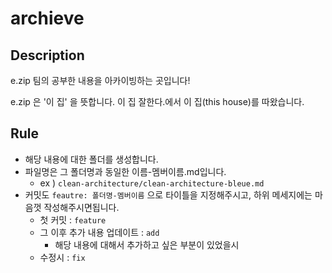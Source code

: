 # archieve

## Description

e.zip 팀의 공부한 내용을 아카이빙하는 곳입니다!

e.zip 은 '이 집' 을 뜻합니다. 이 집 잘한다.에서 이 집(this house)를 따왔습니다.

## Rule

- 해당 내용에 대한 폴더를 생성합니다.
- 파일명은 그 폴더명과 동일한 이름-멤버이름.md입니다.
  - ex ) `clean-architecture/clean-architecture-bleue.md`
- 커밋도 `feautre: 폴더명-멤버이름` 으로 타이틀을 지정해주시고, 하위 메세지에는 마음껏 작성해주시면됩니다.
  - 첫 커밋 : `feature`
  - 그 이후 추가 내용 업데이트 : `add`
    - 해당 내용에 대해서 추가하고 싶은 부분이 있었을시
  - 수정시 : `fix`
